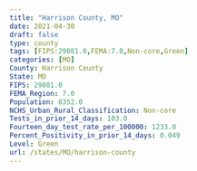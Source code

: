 ```yaml
---
title: "Harrison County, MO"
date: 2021-04-30
draft: false
type: county
tags: [FIPS:29081.0,FEMA:7.0,Non-core,Green]
categories: [MO]
County: Harrison County
State: MO
FIPS: 29081.0
FEMA_Region: 7.0
Population: 8352.0
NCHS_Urban_Rural_Classification: Non-core
Tests_in_prior_14_days: 103.0
Fourteen_day_test_rate_per_100000: 1233.0
Percent_Positivity_in_prior_14_days: 0.049
Level: Green
url: /states/MO/harrison-county
---
```



